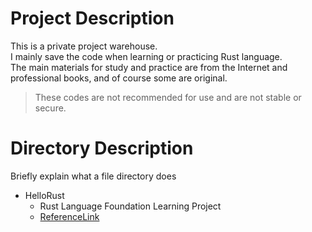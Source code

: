 # Project Description

This is a private project warehouse.   
I mainly save the code when learning or practicing Rust language.  
The main materials for study and practice are from the Internet and professional books, and of course some are original.    

> These codes are not recommended for use and are not stable or secure. 


# Directory Description

Briefly explain what a file directory does 

- HelloRust
    - Rust Language Foundation Learning Project
    - [ReferenceLink](https://rust.bootcss.com/title-page.html)